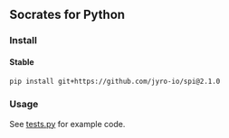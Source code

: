 ## Socrates for Python

### Install

#### Stable

```bash
pip install git+https://github.com/jyro-io/spi@2.1.0
```

### Usage

See [tests.py](tests.py) for example code.
